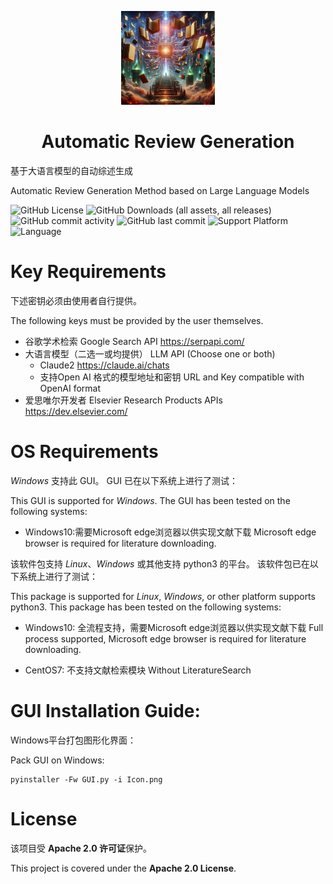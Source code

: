 <p align="center">
  <img src="https://github.com/Invalid-Null/AutomaticReviewGeneration/blob/main/Icon.png" height="150">
</p>


<h1 align="center">
  Automatic Review Generation
</h1>

基于大语言模型的自动综述生成

Automatic Review Generation Method based on Large Language Models

![GitHub License](https://img.shields.io/github/license/Invalid-Null/AutomaticReviewGeneration)
![GitHub Downloads (all assets, all releases)](https://img.shields.io/github/downloads/Invalid-Null/AutomaticReviewGeneration/total)
![GitHub commit activity](https://img.shields.io/github/commit-activity/t/Invalid-Null/AutomaticReviewGeneration)
![GitHub last commit](https://img.shields.io/github/last-commit/Invalid-Null/AutomaticReviewGeneration)
![Support Platform](https://img.shields.io/badge/platform-Windows-lightgrey.svg)
![Language](https://img.shields.io/badge/Language-Python3-yellow.svg)

# Key Requirements

下述密钥必须由使用者自行提供。

The following keys must be provided by the user themselves.

 - 谷歌学术检索 Google Search API https://serpapi.com/
 - 大语言模型（二选一或均提供） LLM API (Choose one or both)
   - Claude2 https://claude.ai/chats
   - 支持Open AI 格式的模型地址和密钥 URL and Key compatible with OpenAI format
 - 爱思唯尔开发者 Elsevier Research Products APIs https://dev.elsevier.com/

# OS Requirements

*Windows* 支持此 GUI。 GUI 已在以下系统上进行了测试：

This GUI is supported for *Windows*. The GUI has been tested on the following systems:

+ Windows10:需要Microsoft edge浏览器以供实现文献下载 Microsoft edge browser is required for literature downloading.

该软件包支持 *Linux*、*Windows* 或其他支持 python3 的平台。 该软件包已在以下系统上进行了测试：

This package is supported for  *Linux*, *Windows*, or other platform supports python3. This package has been tested on the following systems:

+ Windows10: 全流程支持，需要Microsoft edge浏览器以供实现文献下载 Full process supported, Microsoft edge browser is required for literature downloading. 

+ CentOS7: 不支持文献检索模块 Without LiteratureSearch



# GUI Installation Guide:
Windows平台打包图形化界面：

Pack GUI on Windows:
```
pyinstaller -Fw GUI.py -i Icon.png
```


# License

该项目受 **Apache 2.0 许可证**保护。

This project is covered under the **Apache 2.0 License**.
